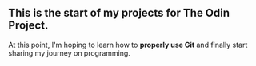 ## This is the start of my projects for The Odin Project.

At this point, I'm hoping to learn how to **properly use Git** and finally start sharing my journey on programming. 
